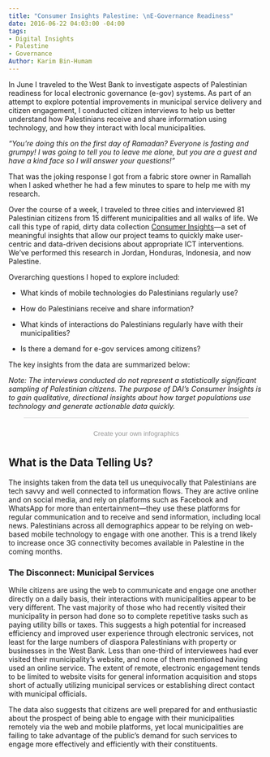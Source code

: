 ```yaml
---
title: "Consumer Insights Palestine: \nE-Governance Readiness"
date: 2016-06-22 04:03:00 -04:00
tags:
- Digital Insights
- Palestine
- Governance
Author: Karim Bin-Humam
---
```


In June I traveled to the West Bank to investigate aspects of Palestinian readiness for local electronic governance (e-gov) systems. As part of an attempt to explore potential improvements in municipal service delivery and citizen engagement, I conducted citizen interviews to help us better understand how Palestinians receive and share information using technology, and how they interact with local municipalities.

<!--more-->

*“You’re doing this on the first day of Ramadan? Everyone is fasting and grumpy! I was going to tell you to leave me alone, but you are a guest and have a kind face so I will answer your questions!”*

That was the joking response I got from a fabric store owner in Ramallah when I asked whether he had a few minutes to spare to help me with my research.

Over the course of a week, I traveled to three cities and interviewed 81 Palestinian citizens from 15 different municipalities and all walks of life. We call this type of rapid, dirty data collection [Consumer Insights](http://dai-global-digital.com/tags/?tag=consumer-insights)—a set of meaningful insights that allow our project teams to quickly make user-centric and data-driven decisions about appropriate ICT interventions. We’ve performed this research in Jordan, Honduras, Indonesia, and now Palestine.

Overarching questions I hoped to explore included:

* What kinds of mobile technologies do Palestinians regularly use?

* How do Palestinians receive and share information?

* What kinds of interactions do Palestinians regularly have with their municipalities?

* Is there a demand for e-gov services among citizens?

The key insights from the data are summarized below:

*Note: The interviews conducted do not represent a statistically significant sampling of Palestinian citizens. The purpose of DAI’s Consumer Insights is to gain qualitative, directional insights about how target populations use technology and generate actionable data quickly.*

<script id="infogram_0_0cb97e12-2f6d-4b38-913f-3cb3083ee267" title="" src="//e.infogr.am/js/embed.js?8Zs" type="text/javascript"></script><div style="padding:8px 0;font-family:Arial!important;font-size:13px!important;line-height:15px!important;text-align:center;border-top:1px solid #dadada;margin:0 30px"><br><a style="color:#989898!important;text-decoration:none!important;" href="https://infogr.am" target="_blank">Create your own infographics</a></div>

## What is the Data Telling Us?

The insights taken from the data tell us unequivocally that Palestinians are tech savvy and well connected to information flows. They are active online and on social media, and rely on platforms such as Facebook and WhatsApp for more than entertainment—they use these platforms for regular communication and to receive and send information, including local news. Palestinians across all demographics appear to be relying on web-based mobile technology to engage with one another. This is a trend likely to increase once 3G connectivity becomes available in Palestine in the coming months.

### The Disconnect: Municipal Services

While citizens are using the web to communicate and engage one another directly on a daily basis, their interactions with municipalities appear to be very different. The vast majority of those who had recently visited their municipality in person had done so to complete repetitive tasks such as paying utility bills or taxes. This suggests a high potential for increased efficiency and improved user experience through electronic services, not least for the large numbers of diaspora Palestinians with property or businesses in the West Bank.  Less than one-third of interviewees had ever visited their municipality’s website, and none of them mentioned having used an online service. The extent of remote, electronic engagement tends to be limited to website visits for general information acquisition and stops short of actually utilizing municipal services or establishing direct contact with municipal officials.

The data also suggests that citizens are well prepared for and enthusiastic about the prospect of being able to engage with their municipalities remotely via the web and mobile platforms, yet local municipalities are failing to take advantage of the public’s demand for such services to engage more effectively and efficiently with their constituents.